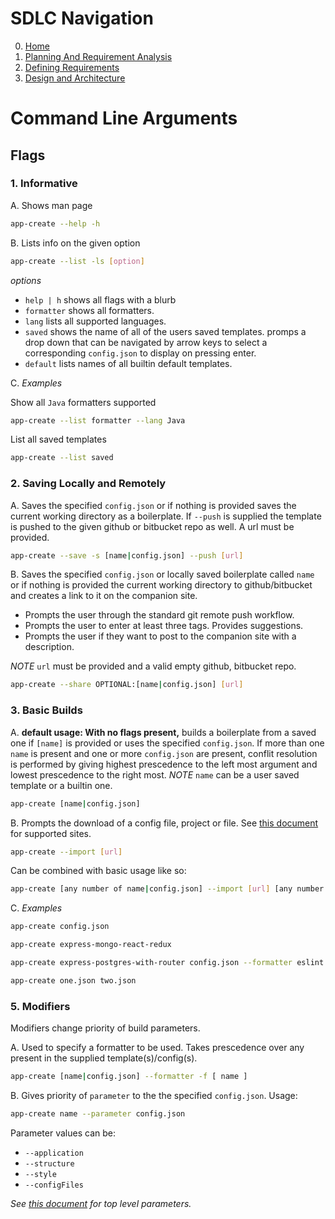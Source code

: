 # SDLC Navigation

0. [Home](./README.md)
1. [Planning And Requirement Analysis](./DevelopmentLifeCycleProcess/1_PlanningAndAnalysis/README.md)
2. [Defining Requirements](./DevelopmentLifeCycleProcess/2_DefiningRequirements/README.md)
3. [Design and Architecture](./DevelopmentLifeCycleProcess/3_DesignAndArchitecture/README.md)

# Command Line Arguments

## Flags

### 1. Informative

A. Shows man page

```bash
app-create --help -h
```

B. Lists info on the given option

```bash
app-create --list -ls [option]
```

*options*

- ```help | h``` shows all flags with a blurb
- ```formatter``` shows all formatters.
- ```lang``` lists all supported languages.
- ```saved``` shows the name of all of the users saved templates. promps a drop down that can be navigated by arrow keys to select a corresponding ```config.json``` to display on pressing enter.
- ```default``` lists names of all builtin default templates.

C. *Examples*

Show all ```Java``` formatters supported

```bash
app-create --list formatter --lang Java
```

List all saved templates

```bash
app-create --list saved
```

### 2. Saving Locally and Remotely


A. Saves the specified ```config.json``` or if nothing is provided saves the current working directory as a boilerplate. If ```--push``` is supplied the template is pushed to the given github or bitbucket repo as well. A url must be provided.

```bash
app-create --save -s [name|config.json] --push [url]
```

B. Saves the specified ```config.json``` or locally saved boilerplate called ```name``` or if nothing is provided the current working directory to github/bitbucket and creates a link to it on the companion site.
  - Prompts the user through the standard git remote push workflow.
  - Prompts the user to enter at least three tags. Provides suggestions.
  - Prompts the user if they want to post to the companion site with a description.

*NOTE* ```url``` must be provided and a valid empty github, bitbucket repo.

```bash
app-create --share OPTIONAL:[name|config.json] [url]
```

### 3. Basic Builds

A. **default usage: With no flags present,** builds a boilerplate from a saved one if ```[name]``` is provided or uses the specified ```config.json```. If more than one ```name``` is present and one or more ```config.json``` are present, conflit resolution is performed by giving highest prescedence to the left most argument and lowest prescedence to the right most. *NOTE* ```name``` can be a user saved template or a builtin one.

```bash
app-create [name|config.json]
```

B. Prompts the download of a config file, project or file. See [this document](./README.md) for supported sites.

```bash
app-create --import [url]
```

Can be combined with basic usage like so:

```bash
app-create [any number of name|config.json] --import [url] [any number of name|config.json]
```

C. *Examples*

```bash
app-create config.json
```

```bash
app-create express-mongo-react-redux
```

```bash
app-create express-postgres-with-router config.json --formatter eslint:standard
```

```bash
app-create one.json two.json
```




### 5. Modifiers

Modifiers change priority of build parameters.

A. Used to specify a formatter to be used. Takes prescedence over any present in the supplied template(s)/config(s).

```bash
app-create [name|config.json] --formatter -f [ name ]
```

B. Gives priority of ```parameter``` to the the specified ```config.json```. Usage:

```bash
app-create name --parameter config.json
```
Parameter values can be:

- ```--application```
- ```--structure```
- ```--style```
- ```--configFiles```

*See [this document](./template.json) for top level parameters.*

